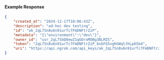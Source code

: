 <!-- Code generated for API Clients. DO NOT EDIT. -->

#### Example Response

```json
{
	"created_at": "2024-12-17T10:06:43Z",
	"description": "ad-hoc dev testing",
	"id": "ak_2qL7Sn8u6n91urTc7FmDNFtrZzP",
	"metadata": "{\"environment\":\"dev\"}",
	"owner_id": "usr_2qL7SbQ0ew21qGOroMOBg3BLMZS",
	"token": "2qL7Sn8u6n91urTc7FmDNFtrZzP_6xbFG5vgKGWqtJhLp6Sb4",
	"uri": "https://api.ngrok.com/api_keys/ak_2qL7Sn8u6n91urTc7FmDNFtrZzP"
}
```
